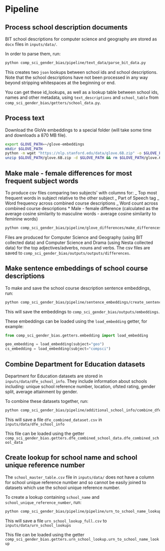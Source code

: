 # Pipeline

## Process school description documents

BIT school descriptions for computer science and geography are stored as `docx` files in `inputs/data/`.

In order to parse them, run:

```bash
python comp_sci_gender_bias/pipeline/text_data/parse_bit_data.py
```

This creates two `json` lookups between school ids and school descriptions. Note that the school descriptions have not been processed in any way beyond stripping whitespaces at the beginning or end.

You can get these id_lookups, as well as a lookup table between school ids, names and other metadata, using `text_descriptions` and `school_table` from `comp_sci_gender_bias/getters/school_data.py`.

## Process text

Download the GloVe embeddings to a special folder (will take some time and downloads a 870 MB file).

```bash
export GLOVE_PATH=~/glove-embeddings
mkdir $GLOVE_PATH
python -m wget "https://nlp.stanford.edu/data/glove.6B.zip" -o $GLOVE_PATH
unzip $GLOVE_PATH/glove.6B.zip -d $GLOVE_PATH && rm $GLOVE_PATH/glove.6B.zip
```

## Make male - female differences for most frequent subject words

To produce csv files comparing two subjects' with columns for:
_ Top most frequent words in subject relative to the other subject
_ Part of Speech tag
_ Word frequency across combined course descriptions
_ Word count across combined course descriptions \* Male - female difference (calculated as the average cosine similarity to masculine words - average cosine similarity to feminine words)

```bash
python comp_sci_gender_bias/pipeline/glove_differences/make_differences.py
```

Files are produced for Computer Science and Geography (using BIT collected data) and Computer Science and Drama (using Nesta collected data) for the top adjectives/adverbs, nouns and verbs. The csv files are saved to `comp_sci_gender_bias/outputs/outputs/differences`.

## Make sentence embeddings of school course descriptions

To make and save the school course description sentence embeddings, run:

```bash
python comp_sci_gender_bias/pipeline/sentence_embeddings/create_sentence_embeddings.py
```

This will save the embeddings to `comp_sci_gender_bias/outputs/embeddings`.

These embeddings can be loaded using the `load_embedding` getter, for example:

```python
from comp_sci_gender_bias.getters.embedding import load_embedding

geo_embedding = load_embedding(subject="geo")
cs_embedding = load_embedding(subject="compsci")
```

## Combine Department for Education datasets

Department for Education datasets are stored in `inputs/data/dfe_school_info`. They include information about schools including: unique school reference number, location, ofsted rating, gender split, average attainment by gender.

To combine these datasets together, run:

```bash
python comp_sci_gender_bias/pipeline/additional_school_info/combine_dfe_school_data.py
```

This will save a file `dfe_combined_dataset.csv` in `inputs/data/dfe_school_info`

This file can be loaded using the getter `comp_sci_gender_bias.getters.dfe_combined_school_data.dfe_combined_school_data`

## Create lookup for school name and school unique reference number

The `school_master_table.csv` file in `inputs/data/` does not have a column for school unique reference number and so cannot be easily joined to datasets which use the school unique reference number.

To create a lookup containing `school_name` and `school_unique_reference_number`, run:

```bash
python comp_sci_gender_bias/pipeline/pipeline/urn_to_school_name_lookup/urn_to_school_name_lookup.py
```

This will save a file `urn_school_lookup_full.csv` to `inputs/data/urn_school_lookups`

This file can be loaded using the getter `comp_sci_gender_bias.getters.urn_school_lookup.urn_to_school_name_lookup`
